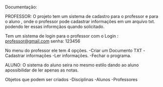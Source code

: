 Documentação:

PROFESSOR:
O projeto tem um sistema de cadastro para o professor e para o aluno , onde o professor pode cadastrar informações em um arquivo txt.
podendo ler essas informçãos quando solicitado.

Tem um sistema de login para o professor com o 
Login : professor@gmail.com
senha: 123456

No menu do professor ele tem 4 opções.
-Criar um Documento TXT
-Cadastrar informações
-Ler informações.
-Fechar o programa.

ALUNO:
O sistema do aluno seira no mesmo estilo dando ao aluno apossibilidar de ler apenas as notas.

Objetos que podem ser criados
-Disciplinas
-Alunos
-Professores


